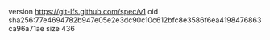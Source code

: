 version https://git-lfs.github.com/spec/v1
oid sha256:77e4694782b947e05e2e3dc90c10c612bfc8e3586f6ea4198476863ca96a71ae
size 436
